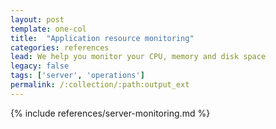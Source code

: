 ```yaml
---
layout: post
template: one-col
title:  "Application resource monitoring"
categories: references
lead: We help you monitor your CPU, memory and disk space
legacy: false
tags: ['server', 'operations']
permalink: /:collection/:path:output_ext
---
```


{% include references/server-monitoring.md %}
